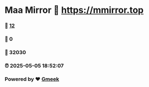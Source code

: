 # Maa Mirror :link: https://mmirror.top 
### :page_facing_up: [12](https://mmirror.top/tag.html) 
### :speech_balloon: 0 
### :hibiscus: 32030 
### :alarm_clock: 2025-05-05 18:52:07 
### Powered by :heart: [Gmeek](https://github.com/Meekdai/Gmeek)

